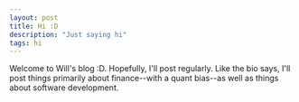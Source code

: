 ```yaml
---
layout: post
title: Hi :D
description: "Just saying hi"
tags: hi
---
```


Welcome to Will's blog :D. Hopefully, I'll post regularly. Like the bio says, I'll post things primarily about finance--with a quant bias--as well as things about software development.
